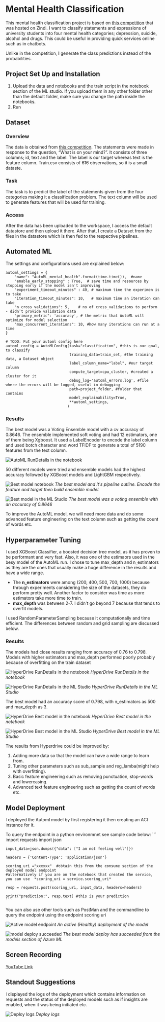 
# Mental Health Classification

This mental health classification project is based on [this competition](https://zindi.africa/competitions/basic-needs-basic-rights-kenya-tech4mentalhealth) that was hosted on Zindi. I want to classify statements and expressions of university students into four mental health categories; depression, suicide, alcohol and drugs. This could be useful in providing quick services online such as in chatbots. 

Unlike in the competition, I generate the class predictions instead of the probabilities. 

## Project Set Up and Installation

1. Upload the data and notebooks and the train script in the notebook section of the ML studio. If you upload them in any other folder other than the default folder, make sure you change the path inside the notebooks.
2. Run

## Dataset

### Overview

The data is obtained from [this competition](https://zindi.africa/competitions/basic-needs-basic-rights-kenya-tech4mentalhealth). The statements were made in response to the question, “What is on your mind?”. It consists of three columns; id, text and the label.  The label is our target whereas text is the feature column. Train.csv consists of 616 observations, so it is a small dataste.

### Task

The task is to predict the label of the statements given from the four categories making it a classification problem. The text column will be used to generate features that will be used for training.

### Access

After the data has been uploaded to the workspace, I access the default datastore and then upload it there. After that, I create a Dataset from the files in the datastore which is then fed to the respective pipelines. 

## Automated ML

The settings and configurations used are explained below:

```
automl_settings = {
    "name": "AutoML_mental_health".format(time.time()),  #name 
    "enable_early_stopping" : True,  # save time and resources by stopping early if the model isn't improving
    "experiment_timeout_minutes" : 40, # maximum time the experimen is to take
    "iteration_timeout_minutes": 10,   # maximum time an iteration can take
    "n_cross_validations": 5,    # no of cross_validations to perform - didn't provide validation data
    "primary_metric": 'accuracy', # the metric that AutoML will optimize for model selection
    "max_concurrent_iterations": 10, #how many iterations can run at a time
}

# TODO: Put your automl config here
automl_config = AutoMLConfig(task="classification", #this is our goal, to classify
                             training_data=train_set, #the training data, a Dataset object
                             label_column_name="label", #our target column
                             compute_target=cpu_cluster, #created a cluster for it
                             debug_log='automl_errors.log', #file where the errors will be logged, useful in debugging
                             path=project_folder, #folder that contains 
                             model_explainability=True,
                             **automl_settings,
                            ) 
```


### Results

The best model was a Voting Ensemble model with a cv accuracy of 0.8646.  The ensemble implemented soft voting and had 12 estimators, one of them being Xgboost. It used a LabelEncoder to encode the label column and used botch character and word TFIDF to generate a total of 5190 features from the text column.


![AutoML RunDetails in the notebook](screenshots/RunDetails_Widget-nb.PNG) 

50 different models were tried and ensemble models had the highest accuracy followed by XGBoost models and LightGBM respectively.


![Best model notebook](screenshots/best_model_run_id_nb.PNG) *The best model and it's pipeline outline. Encode the feature and target then build ensemble model.*

![Best model in the ML Studio](screenshots/best_model_run_id.PNG) *The best model was a voting ensemble with an accuracy of 0.8646*


To improve the AutoML model, we will need more data and do some advanced feature engineering on the text column such as getting the count of words etc.

## Hyperparameter Tuning

I used XGBoost Classifier, a boosted decision tree model, as it has proven to be performant and very fast. Also, it was one of the estimaors used in the besy model of the AutoML run. I chose to tune max_depth and n_estimators as they are the ones that usually make a huge difference in the results and have a wide range. 
* The **n_estimators** were among (200, 400, 500, 700, 1000) because through experiments considering the size of the datasets, they do perform pretty well. Another factor to consider was time as more estimators take more time to train.
* **max_depth** was between 2-7. I didn't go beyond 7 because that tends to overfit models.

I used RandomParameterSampling because it computationally and time efficient. The differences between random and grid sampling are discussed below.


### Results

The models had close results ranging from accuracy of 0.76 to 0.798. Models with higher estimators and max_depth performed poorly probably because of overfitting on the train dataset

![HyperDrive RunDetails in the notebook](screenshots/hd_run_details_widget.PNG)
*HyperDrive RunDetails in the notebook*


![HyperDrive RunDetails in the ML Studio](screenshots/hd_run_details_widget_studio.PNG)
*HyperDrive RunDetails in the ML Studio*


The best model had an accuracy score of 0.798, with n_estimators as 500 and max_depth as 3.

![ HyperDrive Best model in the notebook](screenshots/hd_best_model_run_id_nb.PNG)  *HyperDrive Best model in the notebook*


![ HyperDrive Best model in the ML Studio](screenshots/hd_best_model_run_id_studio.PNG) *HyperDrive Best model in the ML Studio*


The results from Hyperdrive could be improved by:
1. Adding more data so that the model can have a wide range to learn from.
2. Tuning other parameters such as sub_sample and reg_lamba(might help with overfitting).
3. Basic feature engineering such as removing punctuation, stop-words and lowercasing.
4. Advanced text feature engineering such as getting the count of words etc.

## Model Deployment
I deployed the Automl model by first registering it then creating an ACI instance for it. 

To query the endpoint in a python environmnet see sample code below:
	```
	import requests
	import json

	input_data=json.dumps({"data": ["I am not feeling well"]})

	headers = {'Content-Type': 'application/json'}

	scoring_uri ="xxxxxx"  #obtain this from the consume section of the deployed model endpoint
	#alternatively if you are on the notebook that created the service, you can use  *scoring_uri = service.scoring_uri*

	resp = requests.post(scoring_uri, input_data, headers=headers)

	print("prediction:", resp.text) #this is your prediction
	```

You can also use other tools such as PostMan and the commandline to query the endpoint using the endpoint scoring uri

![ Active model endpoint](screenshots/deployment_healthy.PNG)  *An active (Healthy) deployment of the model*


![ model deploy succeeded](screenshots/deployment_succeeded.PNG) *The best model deploy has succeeded from the models section of Azure ML*


## Screen Recording
[YouTube Link](https://youtu.be/8PUd4A_N4ro)


## Standout Suggestions
I displayed the logs of the deployment which contains information on requests and the status of the deployed models such as if insights are enabled, when it was being initiated etc.

![ Deploy logs](screenshots/deployment_healthy.PNG) *Deploy logs*

